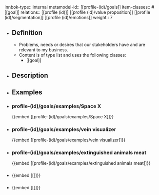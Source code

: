 innbok-type:: internal
metamodel-id:: [[profile-(id)/goals]]
item-classes:: #[[goal]]
relations:: [[profile (id)]] [[profile (id)/value proposition]] [[profile (id)/segmentation]] [[profile (id)/emotions]]
weight:: 7

- ## Definition
  - Problems, needs or desires that our stakeholders have and are relevant to my business.
  - Content is of type list and uses the following classes:
    - [[goal]]
- ## Description
- ## Examples
- ### profile-(id)/goals/examples/Space X
  {{embed [[profile-(id)/goals/examples/Space X]]}}
- ### profile-(id)/goals/examples/vein visualizer
  {{embed [[profile-(id)/goals/examples/vein visualizer]]}}
- ### profile-(id)/goals/examples/extinguished animals meat
  {{embed [[profile-(id)/goals/examples/extinguished animals meat]]}}
- ### 
  {{embed [[]]}}
- ### 
  {{embed [[]]}}


